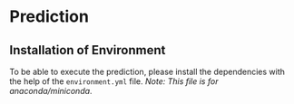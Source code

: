 # Prediction

## Installation of Environment

To be able to execute the prediction, please install the dependencies with the help of the `environment.yml` file.
*Note: This file is for anaconda/miniconda*.
